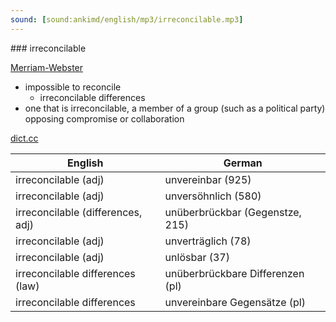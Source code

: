 ```yaml
---
sound: [sound:ankimd/english/mp3/irreconcilable.mp3]
---
```


\### irreconcilable

[Merriam-Webster](https://www.merriam-webster.com/dictionary/irreconcilable)

- impossible to reconcile
    - irreconcilable differences
- one that is irreconcilable, a member of a group (such as a political party) opposing compromise or collaboration

[dict.cc](https://www.dict.cc/irreconcilable)

| English        | German       |
| -------------- | ------------ |
| irreconcilable (adj) | unvereinbar (925) |
| irreconcilable (adj) | unversöhnlich (580) |
| irreconcilable (differences, adj) | unüberbrückbar (Gegenstze, 215) |
| irreconcilable (adj) | unverträglich (78) |
| irreconcilable (adj) | unlösbar (37) |
| irreconcilable differences (law) | unüberbrückbare Differenzen (pl) |
| irreconcilable differences | unvereinbare Gegensätze (pl) |
